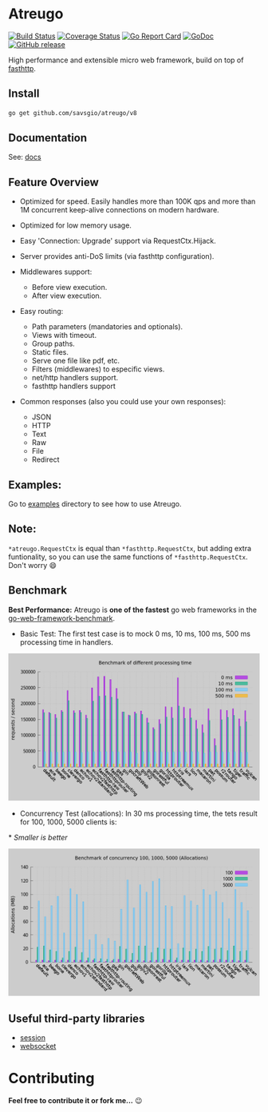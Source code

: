 Atreugo
=======

[![Build Status](https://travis-ci.org/savsgio/atreugo.svg?branch=master)](https://travis-ci.org/savsgio/atreugo)
[![Coverage Status](https://coveralls.io/repos/github/savsgio/atreugo/badge.svg?branch=master)](https://coveralls.io/github/savsgio/atreugo?branch=master)
[![Go Report Card](https://goreportcard.com/badge/github.com/savsgio/atreugo)](https://goreportcard.com/report/github.com/savsgio/atreugo)
[![GoDoc](https://godoc.org/github.com/savsgio/atreugo?status.svg)](https://godoc.org/github.com/savsgio/atreugo)
[![GitHub release](https://img.shields.io/github/release/savsgio/atreugo.svg)](https://github.com/savsgio/atreugo/releases)

High performance and extensible micro web framework, build on top of [fasthttp](https://github.com/valyala/fasthttp).

## Install

```bash
go get github.com/savsgio/atreugo/v8
```

## Documentation

See: [docs](https://github.com/savsgio/atreugo/tree/master/docs)

## Feature Overview

* Optimized for speed. Easily handles more than 100K qps and more than 1M concurrent keep-alive connections on modern hardware.

* Optimized for low memory usage.

* Easy 'Connection: Upgrade' support via RequestCtx.Hijack.

* Server provides anti-DoS limits (via fasthttp configuration).

* Middlewares support:
    * Before view execution.
    * After view execution.

* Easy routing:
    * Path parameters (mandatories and optionals).
    * Views with timeout.
    * Group paths.
    * Static files.
    * Serve one file like pdf, etc.
    * Filters (middlewares) to especific views.
    * net/http handlers support.
    * fasthttp handlers support

* Common responses (also you could use your own responses):
    * JSON
    * HTTP
    * Text
    * Raw
    * File
    * Redirect


## Examples:

Go to [examples](https://github.com/savsgio/atreugo/tree/master/examples) directory to see how to use Atreugo.


## Note:
`*atreugo.RequestCtx` is equal than `*fasthttp.RequestCtx`, but adding extra funtionality, so you can use
the same functions of `*fasthttp.RequestCtx`. Don't worry :smile:


## Benchmark

**Best Performance:** Atreugo is **one of the fastest** go web frameworks in the [go-web-framework-benchmark](https://github.com/smallnest/go-web-framework-benchmark).

- Basic Test: The first test case is to mock 0 ms, 10 ms, 100 ms, 500 ms processing time in handlers.

![](https://raw.githubusercontent.com/smallnest/go-web-framework-benchmark/master/benchmark.png)

- Concurrency Test (allocations): In 30 ms processing time, the tets result for 100, 1000, 5000 clients is:

\* *Smaller is better*

![](https://raw.githubusercontent.com/smallnest/go-web-framework-benchmark/master/concurrency_alloc.png)


## Useful third-party libraries

- [session](https://github.com/fasthttp/session)
- [websocket](https://github.com/fasthttp/websocket)

Contributing
============

**Feel free to contribute it or fork me...** :wink:

